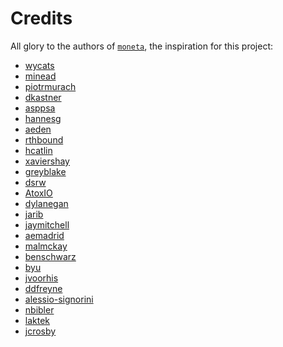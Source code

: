Credits
=======

All glory to the authors of [`moneta`](https://github.com/minad/moneta), the inspiration for this project:

- [​wycats](https://github.com/​wycats)
- [minead](https://github.com/minead)
- [​piotrmurach](https://github.com/​piotrmurach)
- [​dkastner](https://github.com/​dkastner)
- [​asppsa](https://github.com/​asppsa)
- [​hannesg](https://github.com/​hannesg)
- [​aeden](https://github.com/​aeden)
- [​rthbound](https://github.com/​rthbound)
- [​hcatlin](https://github.com/​hcatlin)
- [​xaviershay](https://github.com/​xaviershay)
- [​greyblake](https://github.com/​greyblake)
- [​dsrw](https://github.com/​dsrw)
- [​AtoxIO](https://github.com/​AtoxIO)
- [​dylanegan](https://github.com/​dylanegan)
- [​jarib](https://github.com/​jarib)
- [​jaymitchell](https://github.com/​jaymitchell)
- [​aemadrid](https://github.com/​aemadrid)
- [​malmckay](https://github.com/​malmckay)
- [​benschwarz](https://github.com/​benschwarz)
- [​byu](https://github.com/​byu)
- [​jvoorhis](https://github.com/​jvoorhis)
- [​ddfreyne](https://github.com/​ddfreyne)
- [​alessio-signorini](https://github.com/​alessio)
- [​nbibler](https://github.com/​nbibler)
- [​laktek](https://github.com/​laktek)
- [​jcrosby](https://github.com/​jcrosby)